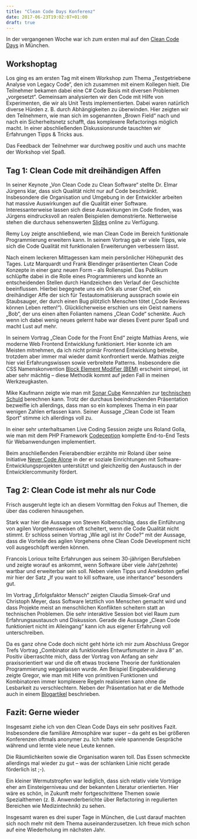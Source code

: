 ```yaml
---
title: "Clean Code Days Konferenz"
date: 2017-06-23T19:02:07+01:00
draft: true
---
```



In der vergangenen Woche war ich zum ersten mal auf den [Clean Code Days](http://www.cleancode-days.de/) in München.

## Workshoptag

Los ging es am ersten Tag mit einem Workshop zum Thema „Testgetriebene Analyse von Legacy Code“, den ich zusammen mit einem Kollegen hielt. Die Teilnehmer bekamen dabei eine C# Code Basis mit diversen Problemen „vorgesetzt“. Gemeinsam analysierten wir den Code mit Hilfe von Experimenten, die wir als Unit Tests implementierten. Dabei waren natürlich diverse Hürden z. B. durch Abhängigkeiten zu überwinden. Hier zeigten wir den Teilnehmern, wie man sich im sogenannten „Brown Field“ nach und nach ein Sicherheitsnetz schafft, das komplexere Refactorings möglich macht. In einer abschließenden Diskussionsrunde tauschten wir Erfahrungen Tipps & Tricks aus.

Das Feedback der Teilnehmer war durchweg positiv und auch uns machte der Workshop viel Spaß.

## Tag 1: Clean Code mit dreihändigen Affen

In seiner Keynote „Von Clean Code zu Clean Software“ stellte Dr. Elmar Jürgens klar, dass sich Qualität nicht nur auf Code beschränkt. Insbesondere die Organisation und Umgebung in der Entwickler arbeiten hat massive Auswirkungen auf die Qualität einer Software. Interessanterweise lassen sich diese Auswirkungen im Code finden, was Jürgens eindrucksvoll an realen Beispielen demonstrierte. Netterweise stehen die durchaus sehenswerten [Slides](https://www.cqse.eu/en/blog/vortrag-clean-software-keynote-clean-code-days-2017/) online zu Verfügung.

Remy Loy zeigte anschließend, wie man Clean Code im Bereich funktionale Programmierung erweitern kann. In seinem Vortrag gab er viele Tipps, wie sich die Code Qualität mit funktionalen Erweiterungen verbessern lässt.

Nach einem leckeren Mittagessen kam mein persönlicher Höhepunkt des Tages. Lutz Marquardt und Frank Blendinger präsentierten Clean Code Konzepte in einer ganz neuen Form – als Rollenspiel. Das Publikum schlüpfte dabei in die Rolle eines Programmierers und konnte an entscheidenden Stellen durch Handzeichen den Verlauf der Geschichte beeinflussen. Hierbei begegnete uns ein Ork als unser Chef, ein dreihändiger Affe der sich für Testautomatisierung aussprach sowie ein Staubsauger, der durch einen Bug plötzlich Menschen tötet („Code Reviews können Leben retten!“). Glücklicherweise erschien uns ein Geist namens „Bob“, der uns einen alten Folianten namens „Clean Code“ schenkte. Auch wenn ich dabei wenig neues gelernt habe war dieses Event purer Spaß und macht Lust auf mehr.

In seinem Vortrag „Clean Code for the Front End“ zeigte Mathias Arens, wie moderne Web Frontend Entwicklung funktioniert. Hier konnte ich am Meisten mitnehmen, da ich nicht primär Frontend Entwicklung betreibe, trotzdem aber immer mal wieder damit konfrontiert werde. Mathias zeigte hier viel Erfahrungswissen sowie verbreitete Patterns. Insbesondere die CSS Namenskonvention [Block Element Modifier (BEM)](http://getbem.com/) erscheint simpel, ist aber sehr mächtig – diese Methodik kommt auf jeden Fall in meinen Werkzeugkasten.

Mike Kaufmann zeigte wie man mit [Sonar Cube](https://www.sonarqube.org/) Kennzahlen zur [technischen Schuld](https://de.wikipedia.org/wiki/Technische_Schulden) berechnen kann. Trotz der durchaus beeindruckenden Präsentation bezweifle ich allerdings, dass man so ein komplexes Thema in ein paar wenigen
Zahlen erfassen kann. Seiner Aussage „Clean Code ist Team Sport“ stimme ich allerdings voll zu.

In einer sehr unterhaltsamen Live Coding Session zeigte uns Roland Golla, wie man mit dem PHP Framework [Codeception](http://codeception.com/) komplette End-to-End Tests für Webanwendungen implementiert.

Beim anschließenden Feierabendbier erzählte mir Roland über seine Initiative [Never Code Alone](https://nevercodealone.de) in der er soziale Einrichtungen mit Software-Entwicklungsprojekten unterstützt und gleichzeitig den Austausch in der Entwicklercommunity fördert.

## Tag 2: Clean Code ist mehr als nur Code

Frisch ausgeruht legte ich an diesem Vormittag den Fokus auf Themen, die über das codieren hinausgehen.

Stark war hier die Aussage von Steven Kolbenschlag, dass die Einführung von agilen Vorgehensweisen oft scheitert, wenn die Code Qualität nicht stimmt. Er schloss seinen Vortrag „Wie agil ist ihr Code?“ mit der Aussage, dass die Vorteile des agilen Vorgehens ohne Clean Code Development nicht voll ausgeschöpft werden können.

Francois Lorioux teilte Erfahrungen aus seinem 30-jährigen Berufsleben und zeigte worauf es ankommt, wenn Software über viele Jahr(zehnte) wartbar und erweiterbar sein soll. Neben vielen Tipps und Anekdoten gefiel mir hier der Satz „If you want to kill software, use inheritance“ besonders gut.

Im Vortrag „Erfolgsfaktor Mensch“ zeigten Claudia Simsek-Graf und Christoph Meyer, dass Software letztlich von Menschen gemacht wird und dass Projekte meist an menschlichen Konflikten scheitern statt an technischen Problemen. Die sehr interaktive Session bot viel Raum zum Erfahrungsaustausch und Diskussion. Gerade die Aussage „Clean Code funktioniert nicht im Alleingang“ kann ich aus eigener Erfahrung voll unterschreiben.

Da es ganz ohne Code doch nicht geht hörte ich mir zum Abschluss Gregor Trefs Vortrag „Combinator als funktionales Entwurfsmuster in Java 8“ an. Positiv überraschte mich, dass der Vortrag von Anfang an sehr praxisorientiert war und die oft etwas trockene Theorie der funktionalen Programmierung weggelassen wurde. Am Beispiel Eingabevalidierung zeigte Gregor, wie man mit Hilfe von primitiven Funktionen und Kombinatoren immer komplexere Regeln realisieren kann ohne die Lesbarkeit zu verschlechtern. Neben der Präsentation hat er die Methode auch in einem [Blogartikel](https://gtrefs.github.io/code/combinator-pattern/) beschrieben.

## Fazit: Gerne wieder

Insgesamt ziehe ich von den Clean Code Days ein sehr positives Fazit. Insbesondere die familiäre Atmosphäre war super – da geht es bei größeren Konferenzen oftmals anonymer zu. Ich hatte viele spannende Gespräche während und lernte viele neue Leute kennen.

Die Räumlichkeiten sowie die Organisation waren toll. Das Essen schmeckte allerdings mal wieder zu gut – was der schlanken Linie nicht gerade förderlich ist ;-).

Ein kleiner Wermutstropfen war lediglich, dass sich relativ viele Vorträge eher am Einsteigerniveau und der bekannten Literatur orientierten. Hier wäre es schön, in Zukunft mehr fortgeschrittene Themen sowie Spezialthemen (z. B. Anwenderberichte über Refactoring in regulierten Bereichen wie Medizintechnik) zu sehen.

Insgesamt waren es drei super Tage in München, die Lust darauf machten sich noch mehr mit dem Thema auseinanderzusetzen. Ich freue mich schon auf eine Wiederholung im nächsten Jahr.
